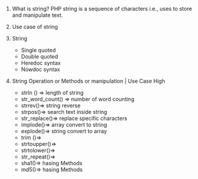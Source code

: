 01. What is string?
    PHP string is a sequence of characters i.e., uses to store and manipulate text.

02. Use case of string

03. String 
    - Single quoted
    - Double quoted
    - Heredoc syntax
    - Nowdoc syntax


04. String Operation or Methods or manipulation | Use Case High
    - strln () => length of string    
    - str_word_count() => number of word counting
    - strrev()=> string reverse
    - strpos()=> search text inside string
    - str_replace()=> replace specific characters
    - implode()=> array convert to string 
    - explode()=> string convert to array
    - trim ()=>
    - strtoupper()=>
    - strtolower()=>
    - str_repeat()=>
    - sha1()=> hasing Methods
    - md5()=> hasing Methods
    